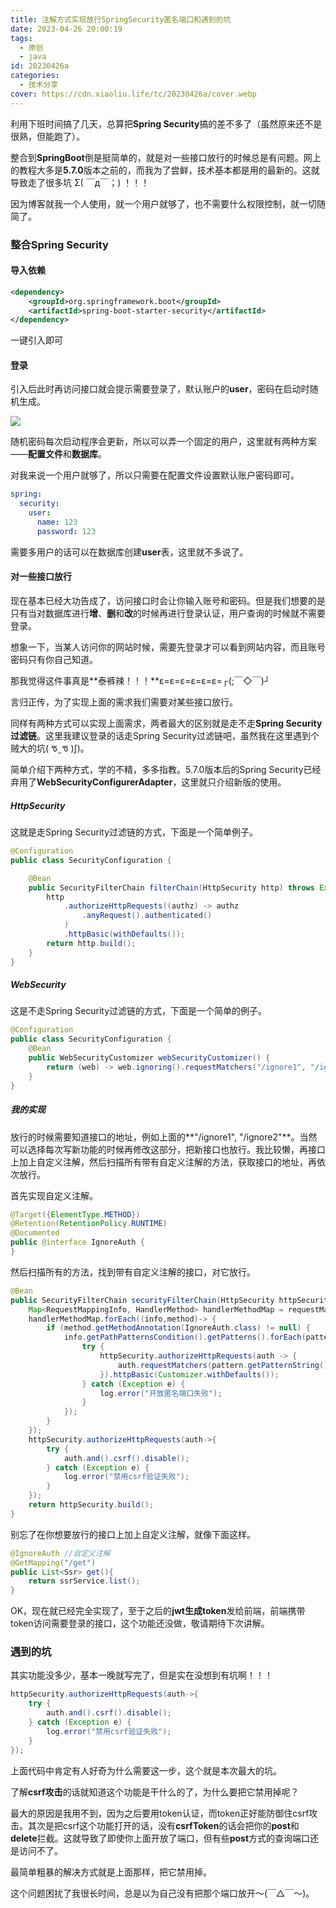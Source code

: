 ```yaml
---
title: 注解方式实现放行SpringSecurity匿名端口和遇到的坑
date: 2023-04-26 20:00:19
tags:
  - 原创
  - java
id: 20230426a
categories:
  - 技术分享
cover: https://cdn.xiaoliu.life/tc/20230426a/cover.webp
---
```


利用下班时间搞了几天，总算把**Spring Security**搞的差不多了（虽然原来还不是很熟，但能跑了）。

整合到**SpringBoot**倒是挺简单的，就是对一些接口放行的时候总是有问题。网上的教程大多是**5.7.0**版本之前的，而我为了尝鲜，技术基本都是用的最新的。这就导致走了很多坑 Σ( ￣д￣；) ！！！

因为博客就我一个人使用，就一个用户就够了，也不需要什么权限控制，就一切随简了。

### 整合Spring Security

#### 导入依赖

```xml
<dependency>
    <groupId>org.springframework.boot</groupId>
    <artifactId>spring-boot-starter-security</artifactId>
</dependency>
```

一键引入即可

#### 登录

引入后此时再访问接口就会提示需要登录了，默认账户的**user**，密码在启动时随机生成。

![](https://cdn.xiaoliu.life/tc/20230426a/1.webp)

随机密码每次启动程序会更新，所以可以弄一个固定的用户，这里就有两种方案——**配置文件**和**数据库**。

对我来说一个用户就够了，所以只需要在配置文件设置默认账户密码即可。

```yaml
spring:
  security:
    user:
      name: 123
      password: 123
```

需要多用户的话可以在数据库创建**user**表，这里就不多说了。

#### 对一些接口放行

现在基本已经大功告成了，访问接口时会让你输入账号和密码。但是我们想要的是只有当对数据库进行**增**、**删**和**改**的时候再进行登录认证，用户查询的时候就不需要登录。

想象一下，当某人访问你的网站时候，需要先登录才可以看到网站内容，而且账号密码只有你自己知道。

那我觉得这件事真是**泰裤辣！！！**ε=ε=ε=ε=ε=ε=┌(;￣◇￣)┘

言归正传，为了实现上面的需求我们需要对某些接口放行。

同样有两种方式可以实现上面需求，两者最大的区别就是走不走**Spring Security过滤链**。这里我建议登录的话走Spring Security过滤链吧，虽然我在这里遇到个贼大的坑( ᖛ ̫ ᖛ )ʃ)。

简单介绍下两种方式，学的不精，多多指教。5.7.0版本后的Spring Security已经弃用了**WebSecurityConfigurerAdapter**，这里就只介绍新版的使用。

##### HttpSecurity

这就是走Spring Security过滤链的方式，下面是一个简单例子。

```java
@Configuration
public class SecurityConfiguration {

    @Bean
    public SecurityFilterChain filterChain(HttpSecurity http) throws Exception {
        http
            .authorizeHttpRequests((authz) -> authz
                .anyRequest().authenticated()
            )
            .httpBasic(withDefaults());
        return http.build();
    }
}
```

##### WebSecurity

这是不走Spring Security过滤链的方式，下面是一个简单的例子。

```java
@Configuration
public class SecurityConfiguration {
    @Bean
    public WebSecurityCustomizer webSecurityCustomizer() {
        return (web) -> web.ignoring().requestMatchers("/ignore1", "/ignore2");
    }
}
```

##### 我的实现

放行的时候需要知道接口的地址，例如上面的**"/ignore1", "/ignore2"**。当然可以选择每次写新功能的时候再修改这部分，把新接口也放行。我比较懒，再接口上加上自定义注解，然后扫描所有带有自定义注解的方法，获取接口的地址，再依次放行。

首先实现自定义注解。

```java
@Target({ElementType.METHOD})
@Retention(RetentionPolicy.RUNTIME)
@Documented
public @interface IgnoreAuth {
}
```

然后扫描所有的方法，找到带有自定义注解的接口，对它放行。

```java
@Bean
public SecurityFilterChain securityFilterChain(HttpSecurity httpSecurity) throws Exception {
    Map<RequestMappingInfo, HandlerMethod> handlerMethodMap = requestMappingHandlerMapping.getHandlerMethods();
    handlerMethodMap.forEach((info,method)-> {
        if (method.getMethodAnnotation(IgnoreAuth.class) != null) {
            info.getPathPatternsCondition().getPatterns().forEach(pattern -> {
                try {
                    httpSecurity.authorizeHttpRequests(auth -> {
                        auth.requestMatchers(pattern.getPatternString()).permitAll();
                    }).httpBasic(Customizer.withDefaults());
                } catch (Exception e) {
                    log.error("开放匿名端口失败");
                }
            });
        }
    });
    httpSecurity.authorizeHttpRequests(auth->{
        try {
            auth.and().csrf().disable();
        } catch (Exception e) {
            log.error("禁用csrf验证失败");
        }
    });
    return httpSecurity.build();
}
```

别忘了在你想要放行的接口上加上自定义注解，就像下面这样。

```java
@IgnoreAuth //自定义注解
@GetMapping("/get")
public List<Ssr> get(){
    return ssrService.list();
}
```

OK，现在就已经完全实现了，至于之后的**jwt生成token**发给前端，前端携带token访问需要登录的接口，这个功能还没做，敬请期待下次讲解。

### 遇到的坑

其实功能没多少，基本一晚就写完了，但是实在没想到有坑啊！！！

```java
httpSecurity.authorizeHttpRequests(auth->{
    try {
        auth.and().csrf().disable();
    } catch (Exception e) {
        log.error("禁用csrf验证失败");
    }
});
```

上面代码中肯定有人好奇为什么需要这一步，这个就是本次最大的坑。

了解**csrf攻击**的话就知道这个功能是干什么的了，为什么要把它禁用掉呢？

最大的原因是我用不到，因为之后要用token认证，而token正好能防御住csrf攻击。其次是把csrf这个功能打开的话，没有**csrfToken**的话会把你的**post**和**delete**拦截。这就导致了即使你上面开放了端口，但有些**post**方式的查询端口还是访问不了。

最简单粗暴的解决方式就是上面那样，把它禁用掉。

这个问题困扰了我很长时间，总是以为自己没有把那个端口放开〜(￣△￣〜)。

